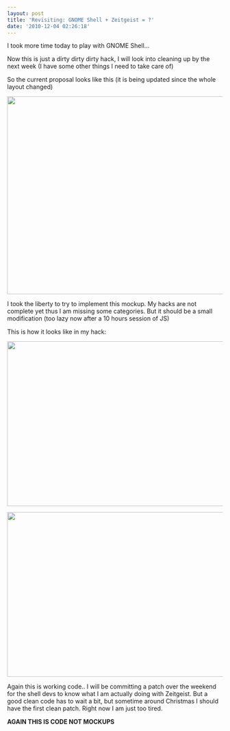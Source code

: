 ```yaml
---
layout: post
title: 'Revisiting: GNOME Shell + Zeitgeist = ?'
date: '2010-12-04 02:26:18'
---
```


I took more time today to play with GNOME Shell...

Now this is just a dirty dirty dirty hack, I will look into cleaning up by the next week (I have some other things I need to take care of)

So the current proposal looks like this (it is being updated since the whole layout changed)

<a href="http://geekyogre.com/content/images/2010/12/desktop-view.png"><img class="alignnone size-full wp-image-1694" title="desktop-view" src="http://geekyogre.com/content/images/2010/12/desktop-view.png" alt="" width="614" height="461" /></a>

I took the liberty to try to implement this mockup. My hacks are not complete yet thus I am missing some categories. But it should be a small modification (too lazy now after a 10 hours session of JS)

This is how it looks like in my hack:

<a href="http://geekyogre.com/content/images/2010/12/Screenshot1.png"><img class="alignnone size-full wp-image-1696" title="Screenshot" src="http://geekyogre.com/content/images/2010/12/Screenshot1.png" alt="" width="614" height="384" /></a>

<a href="http://geekyogre.com/content/images/2010/12/Screenshot-1.png"><img class="alignnone size-full wp-image-1695" title="Screenshot-1" src="http://geekyogre.com/content/images/2010/12/Screenshot-1.png" alt="" width="614" height="384" /></a>

Again this is working code.. I will be committing a patch over the weekend for the shell devs to know what I am actually doing with Zeitgeist. But a good clean code has to wait a bit, but sometime around Christmas I should have the first clean patch. Right now I am just too tired.

<strong>AGAIN THIS IS CODE NOT MOCKUPS</strong>

<strong>
</strong>